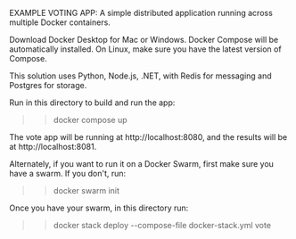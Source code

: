 EXAMPLE VOTING APP:
A simple distributed application running across multiple Docker containers.


Download Docker Desktop for Mac or Windows. Docker Compose will be automatically installed. On Linux, make sure you have the latest version of Compose.

This solution uses Python, Node.js, .NET, with Redis for messaging and Postgres for storage.

Run in this directory to build and run the app:

>>docker compose up
>>
The vote app will be running at http://localhost:8080, and the results will be at http://localhost:8081.

Alternately, if you want to run it on a Docker Swarm, first make sure you have a swarm. If you don't, run:

>>docker swarm init

Once you have your swarm, in this directory run:

>>docker stack deploy --compose-file docker-stack.yml vote
